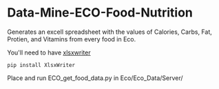 # Data-Mine-ECO-Food-Nutrition
Generates an excell spreadsheet with the values of Calories, Carbs, Fat, Protien, and Vitamins from every food in Eco.

You'll need to have [xlsxwriter](https://xlsxwriter.readthedocs.io/ "XLSXWriter Documentation")

```pip install XlsxWriter```

Place and run ECO_get_food_data.py in Eco/Eco_Data/Server/
